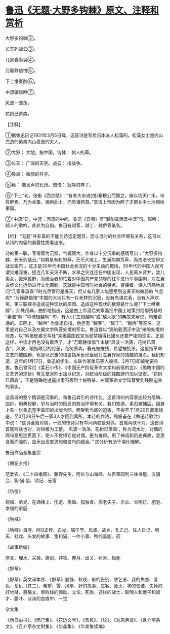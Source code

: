 # [鲁迅《无题·大野多钩棘》原文、注释和赏析](https://www.vrrw.net/wx/9310.html)

大野多钩棘②，

长天列战云③。

几家春袅袅④，

万籁静愔愔⑤。

下土惟秦醉⑥，

中流辍越吟⑦。

风波一浩荡，

花树已萧森。



【注释】

①据鲁迅日记1931年3月5日载，这首诗是写给日本友人松藻的。松藻女士是内山完造的弟弟内山嘉吉的夫人。

②大野： 大地。指中国。钩棘： 刺人的草。

③长天： 广阔的天空。战云： 指战争。

④袅袅： 微弱的样子。

⑤籁： 能发声的孔窍。愔愔： 寂静的样子。

⑥“下土”句，张衡《西京赋》：“昔者大帝说(悦)秦穆公而觐之，飨以钧天广乐，帝有醉焉。乃为金策，锡用此土，而剪诸鹑首。”意谓上帝因为醉了才把关中土地赐给秦国。

⑦“中流”句，中流：河流的中间。鲁迅《自嘲》有“漏船载酒泛中流”句。越吟：越人的歌吟，此处为自指。鲁迅有越客、越丁、越侨等笔名。



【析】 “无题”并非真的不能为诗选定题目，恐与当时的社会环境有关系，这可以从诗的内容的暴露性质看出来。

诗的第一联，写得颇为沉郁，气概颇大。作者以十分沉重的感情写出：“大野多钩棘，长天列战云。”钩棘是有刺的草。茫茫大地上，生满荆棘荒草，而浩浩长空却又战云密布 。这正是30年代中国社会状况的十分生动的概括，30年代的中国人民可谓灾难深重，接连几年天灾不断，水旱之灾连连在中国出现，人民离乡背井，卖儿卖女，饿殍盈野，而统治者却忙着对中国共产党领导的红军进行军事围剿，对左翼进步文化运动进行文化围剿。这就是中国当时社会的特点。紧接着，诗人沉痛地发问“几家春袅袅”?时光尽管已是春天，但又有几家人能感受到这春天的微弱的 气息呢? “万籁静愔愔”中国的大地只有一片死样的沉寂，没有鸟语花香，没有人声欢笑。第三联探寻造成这种现状的原因。造成这种现状的根源是什么呢?“下土唯秦醉”，此处用典，曲折地指出，这是由上帝酒后失察而把中国土地策封给那残暴的 “秦君”啊! “中流辍越吟” 句，有人引“庄舄越吟”或“越人歌”的典故来解说，均难讲通的。实际上，“越吟” 为鲁迅自指，他还有 “越客”、“越丁”、“越侨”等笔名，这里是对自己以及左翼文学阵营处境的写实。鲁迅曾以“漏船载酒泛中流”来喻处境的险恶，以“吟罢低眉无写处”来揭露国民党当局禁锢得比罐头还要严密的现实。正是这样，中流才再也没有歌声了，才“万籁静愔愔”! 末联“风波一浩荡，花树已萧森”，风波，喻指政治的险恶，花树萧森，春光被摧残，希望被扼杀，这里指革命文艺的被围剿，也是以沉重的语言指斥反动当局对左翼作家的残酷的屠杀。我们知道，这年的1月17日，鲁迅的学生、左联作家柔石等人被捕，2月7日即被秘密杀害。鲁迅曾写过《柔石小传》、《中国无产阶级革命文学和前驱的血》、《黑暗中国的文艺界的现状》等文章对烈士加以纪念，对统治阶级的残酷罪行加以谴责。“花树已萧森”，正是隐晦地透露出柔石等烈士被残杀、左翼革命文学阵营受到残酷迫害的事实。

这首诗的整个情调是沉重的。和鲁迅其它的诗作比，这首诗的内容表达较为隐晦、曲折，用典较僻，恐与当时的险恶的政治环境有关。我们知道。柔石被捕后，因身上有一张鲁迅签字盖印的出版合同，而受到当局的迫害，不得不于1月20日离家规避，至2月28日午后一家3人才回到寓所。本诗的作法，周振甫在《鲁迅诗歌注》中说： “这诗全篇对偶，一般的律诗只有中间两联是对偶，首尾两联不对，这首诗首尾两联也对，对得极为工整。‘风波一浩荡，花树已萧森’，称为流水对，对偶的两句意思连贯而下，使人不觉得它是对偶，更为难得。用了神话和历史典故，意思含蓄而深刻，显示出高度思想和技巧的结合。” 这分析有助于深化理解。

鲁迅作品全集鉴赏

《朝花夕拾》

范爱农、《二十四孝图》、藤野先生、阿长与山海经、从百草园到三味书屋、五猖会、狗·猫·鼠、琐记、无常

《仿徨》

祝福、弟兄、在酒楼上、伤逝、离婚、孤独者、高老夫子、示众、长明灯、肥皂、幸福的家庭

《呐喊》

《呐喊》自序、阿Q正传、白光、端午节、风波、故乡、孔乙己、狂人日记、明天、社戏、头发的故事、兔和猫、一件小事、鸭的喜剧、药

《故事新编》

序言、理水、采薇、铸剑、非攻、奔月、出关、补天、起死

《野草》

《野草》英文译本序、《野草》题辞、秋夜、影的告别、求乞者、我的失恋、复仇、复仇〔其二〕、希望、雪、风筝、好的故事、过客、死火、狗的驳诘、失掉的好地狱、墓碣文、颓败线的颤动、立论、死后、这样的战士、聪明人和傻子和奴才、腊叶、淡淡的血痕中、一觉

杂文集

《伪自由书》、《而己集》、《花边文学》、《热风》、《坟》、《准风月谈》、《且介亭杂文》、《且介亭杂文附集》、《华盖集》、《华盖集续编》


